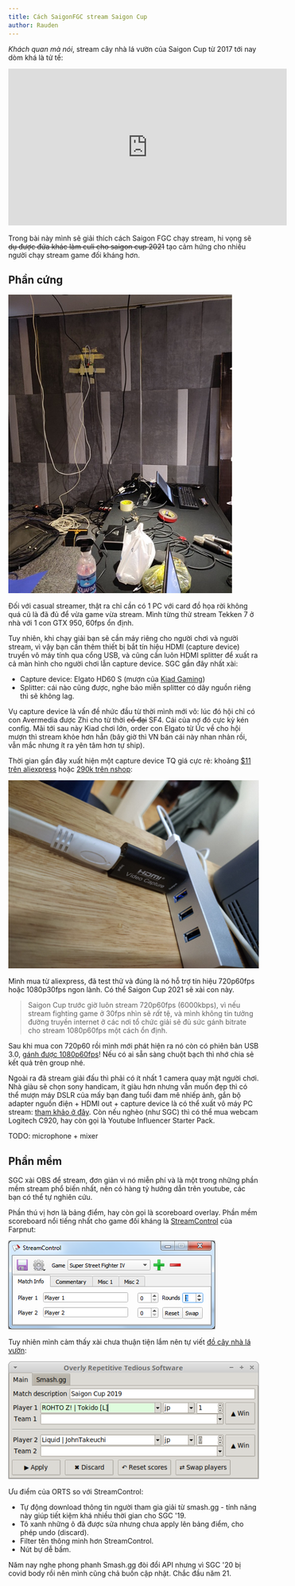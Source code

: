```yaml
---
title: Cách SaigonFGC stream Saigon Cup
author: Rauden
---
```


_Khách quan mà nói_, stream cây nhà lá vườn của Saigon Cup từ 2017 tới nay dòm
khá là tử tế:

<iframe width="560" height="315" 
src="https://www.youtube-nocookie.com/embed/tX_Jkz19Qbk" frameborder="0" 
allow="accelerometer; autoplay; encrypted-media; gyroscope; picture-in-picture" 
allowfullscreen></iframe>

Trong bài này mình sẽ giải thích cách Saigon FGC chạy stream, hi vọng sẽ ~~dụ
được đứa khác làm culi cho saigon cup 2021~~ tạo cảm hứng cho nhiều người chạy
stream game đối kháng hơn.

## Phần cứng

![Góc streamer - SGC '19](streamdeck.jpg)

Đối với casual streamer, thật ra chỉ cần có 1 PC với card đồ họa rời không quá
cũ là đã đủ để vừa game vừa stream. Mình từng thử stream Tekken 7 ở nhà với 1
con GTX 950, 60fps ổn định.

Tuy nhiên, khi chạy giải bạn sẽ cần máy riêng cho người chơi và người stream,
vì vậy bạn cần thêm thiết bị bắt tín hiệu HDMI (capture device) truyền vô máy
tính qua cổng USB, và cũng cần luôn HDMI splitter để xuất ra cả màn hình cho
người chơi lẫn capture device. SGC gần đây nhất xài:

- Capture device: Elgato HD60 S (mượn của [Kiad Gaming][1])
- Splitter: cái nào cũng được, nghe bảo miễn splitter có dây nguồn riêng thì sẽ
  không lag.

Vụ capture device là vấn đề nhức đầu từ thời mình mới vô: lúc đó hội chỉ có con 
Avermedia được Zhi cho từ thời ~~cổ đại~~ SF4. Cái của nợ đó cực kỳ kén config. 
Mãi tới sau này Kiad chơi lớn, order con Elgato từ Úc về cho hội mượn thì stream 
khỏe hơn hẳn (bây giờ thì VN bán cái này nhan nhản rồi, vẫn mắc nhưng ít ra yên 
tâm hơn tự ship).

Thời gian gần đây xuất hiện một capture device TQ giá cực rẻ: khoảng [$11 trên
aliexpress][2] hoặc [290k trên nshop][3]:

![](poverty.jpg)

Mình mua từ aliexpress, đã test thử và đúng là nó hỗ trợ tín hiệu 720p60fps
hoặc 1080p30fps ngon lành. Có thể Saigon Cup 2021 sẽ xài con này.

> Saigon Cup trước giờ luôn stream 720p60fps (6000kbps), vì nếu stream fighting
> game ở 30fps nhìn sẽ _rất_ tệ, và mình không tin tưởng đường truyền internet
> ở các nơi tổ chức giải sẽ đủ sức gánh bitrate cho stream 1080p60fps một cách
> ổn định.

Sau khi mua con 720p60 rồi mình mới phát hiện ra nó còn có phiên bản USB 3.0,
[gánh được 1080p60fps][4]! Nếu có ai sẵn sàng chuột bạch thì nhớ chia sẻ kết quả
trên group nhé.

Ngoài ra đã stream giải đấu thì phải có ít nhất 1 camera quay mặt người chơi. 
Nhà giàu sẽ chọn sony handicam, ít giàu hơn nhưng vẫn muốn đẹp thì có thể mượn 
máy DSLR của mấy bạn đang tuổi đam mê nhiếp ảnh, gắn bộ adapter nguồn điện + 
HDMI out + capture device là có thể xuất vô máy PC stream: [tham khảo ở 
đây][7]. Còn nếu nghèo (như SGC) thì có thể mua webcam Logitech C920, hay còn 
gọi là Youtube Influencer Starter Pack.

TODO: microphone + mixer

## Phần mềm

SGC xài OBS để stream, đơn giản vì nó miễn phí và là một trong những 
phần mềm stream phổ biến nhất, nên có hàng tỷ hướng dẫn trên youtube, các bạn 
có thể tự nghiên cứu.

Phần thú vị hơn là bảng điểm, hay còn gọi là scoreboard overlay. Phần 
mềm scoreboard nổi tiếng nhất cho game đối kháng là [StreamControl][5] của 
Farpnut:

![](streamcontrol.png)

Tuy nhiên mình cảm thấy xài chưa thuận tiện lắm nên tự viết [đồ cây nhà lá 
vườn][6]:

![](orts.png)

Ưu điểm của ORTS so với StreamControl:

- Tự động download thông tin người tham gia giải từ smash.gg - tính năng này 
giúp tiết kiệm khá nhiều thời gian cho SGC '19.
- Tô xanh những ô đã được sửa nhưng chưa apply lên bảng điểm, cho phép undo 
(discard).
- Filter tên thông minh hơn StreamControl.
- Nút bự dễ bấm.

Năm nay nghe phong phanh Smash.gg đòi đổi API nhưng vì SGC '20 bị covid body 
rồi nên mình cũng chả buồn cập nhật. Chắc đầu năm 21.

[1]: https://www.facebook.com/KIADGaming/
[2]: https://www.aliexpress.com/item/4000917130635.html
[3]: https://www.nshop.com.vn/products/capture-card-usb-choi-game-ps4-nintendo-switch-tren-laptop
[4]: https://ae01.alicdn.com/kf/H48296ff7ce8949708f95d3f191c4dc57b/Rullz-4K-Video-Capture-Card-USB-3-0-2-0-HDMI-Video-Grabber-Record-Box-for.jpg
[5]: https://farpnut.net/streamcontrol/
[6]: https://github.com/nhanb/orts/
[7]: https://www.youtube.com/watch?v=E8TvG3a5XJY
